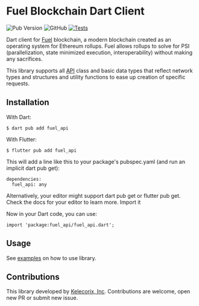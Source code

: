 
# Fuel Blockchain Dart Client

![Pub Version](https://img.shields.io/pub/v/fuel_api)
![GitHub](https://img.shields.io/github/license/kelecorix/fuel-dart-client)
[![Tests](https://github.com/kelecorix/fuel-dart-client/actions/workflows/dart.yml/badge.svg)](https://github.com/kelecorix/fuel-dart-client/actions/workflows/dart.yml)

Dart client for [Fuel](https://fuel.network/) blockchain, a modern blockchain created as an operating system 
for Ethereum rollups. Fuel allows rollups to solve for PSI (parallelization, state minimized execution, interoperability) without making any sacrifices.

This library supports all [API](https://docs.fuel.network/docs/intro/glossary/) class and basic data types that reflect network types and structures and utility functions to ease up creation of specific requests.

## Installation

With Dart:
```
$ dart pub add fuel_api
```

With Flutter:
```
$ flutter pub add fuel_api
```

This will add a line like this to your package's pubspec.yaml (and run an implicit dart pub get):

```
dependencies:
  fuel_api: any
```
Alternatively, your editor might support dart pub get or flutter pub get. Check the docs for your editor to learn more.
Import it

Now in your Dart code, you can use:
```
import 'package:fuel_api/fuel_api.dart';
```

## Usage
See [examples](EXAMPLE.md) on how to use library.

## Contributions
This library developed by [Kelecorix, Inc](https://github.com/kelecorix). Contributions are welcome, open new PR or submit new issue.


